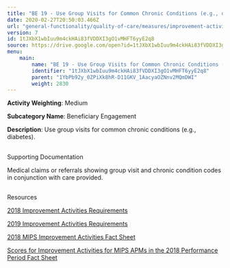 ```yaml
---
title: "BE 19 - Use Group Visits for Common Chronic Conditions (e.g., diabetes)"
date: 2020-02-27T20:50:03.466Z
url: "general-functionality/quality-of-care/measures/improvement-activities-measures/2018-improvement-activities/be-19-use-group-visits-for-common-chronic-conditions-e.g.-diabetes.html"
version: 7
id: 1tJXbX1wbIuu9m4ckHAi83fVDDXI3gO1vMHFT6yyE2q8
source: https://drive.google.com/open?id=1tJXbX1wbIuu9m4ckHAi83fVDDXI3gO1vMHFT6yyE2q8
menu:
    main:
        name: "BE 19 - Use Group Visits for Common Chronic Conditions (e.g., diabetes)"
        identifier: "1tJXbX1wbIuu9m4ckHAi83fVDDXI3gO1vMHFT6yyE2q8"
        parent: "1YbPb92y_0ZPiXk8hR-D11GKV_1AacyaOZNnv2MQmDWI"
        weight: 2830
---
```









**Activity Weighting**: Medium

**Subcategory Name**: Beneficiary Engagement

**Description**: Use group visits for common chronic conditions (e.g., diabetes).







## 

Supporting Documentation

Medical claims or referrals showing group visit and chronic condition codes in conjunction with care provided.







## 

Resources

[2018 Improvement Activities Requirements](https://qpp.cms.gov/mips/improvement-activities?py=2018)

[2019 Improvement Activities Requirements](https://qpp.cms.gov/mips/improvement-activities?py=2019)

[2018 MIPS Improvement Activities Fact Sheet](https://qpp.cms.gov/resource/2018%20MIPS%20Improvement%20Activities%20Fact%20Sheet)

[Scores for Improvement Activities for MIPS APMs in the 2018 Performance Period Fact Sheet](https://qpp.cms.gov/resource/2018%20MIPS%20APMs%20improvement%20Activities%20scores%20fact%20sheet)

